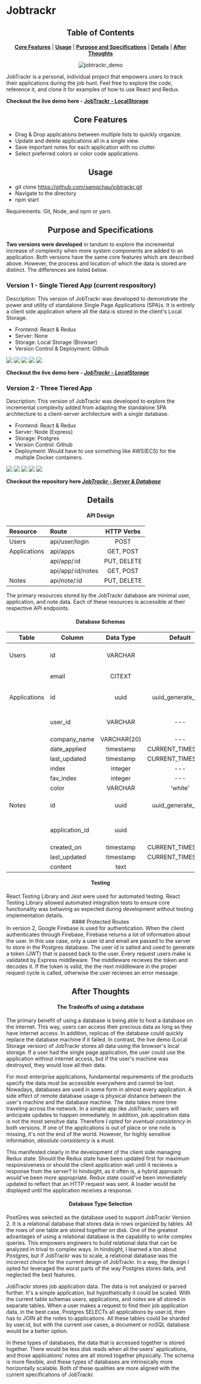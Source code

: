 # Jobtrackr

<div align="center">

## Table of Contents

**[Core Features](https://github.com/samqchau/jobtrackr/blob/main/README.md#core-features)** |
**[Usage](https://github.com/samqchau/jobtrackr/blob/main/README.md#usage)** |
**[Purpose and Specifications](https://github.com/samqchau/jobtrackr/blob/main/README.md#purpose-and-specifications)** |
**[Details](https://github.com/samqchau/jobtrackr/blob/main/README.md#details)** |
**[After Thoughts](https://github.com/samqchau/jobtrackr/blob/main/README.md#after-thoughts)**

![jobtrackr_demo](https://user-images.githubusercontent.com/67344952/139657832-04bd04c8-10b8-4777-96f0-f14d27d4a52d.gif)

</div>
 
 
JobTrackr is a personal, individual project that empowers users to track their applications during the job hunt. 
Feel free to explore the code, reference it, and clone it for examples of how to use React and Redux.

**Checkout the live demo here - [JobTrackr - LocalStorage](https://samqchau.github.io/jobtrackr/)**

<div align="center">

## Core Features

</div>
 
* Drag & Drop applications between multiple lists to quickly organize.
* Update and delete applications all in a single view.
* Save important notes for each application with no clutter.
* Select preferred colors or color code applications.

<div align="center">

## Usage

</div>
 
* git clone https://github.com/samqchau/jobtrackr.git
* Navigate to the directory
* npm start

Requirements: Git, Node, and npm or yarn.

<div align="center">

## Purpose and Specifications

</div> 
 
**Two versions were developed** in tandum to explore the incremental increase of complexity when more system components are added to an application.
Both versions have the same core features which are described above. However, the process and location of which the data is stored are distinct. The differences are listed below.

### Version 1 - Single Tiered App (current respository)

Description: This version of JobTrackr was developed to demonstrate the power and utility of standalone Single Page Applications (SPA)s. It is entirely a client side application where all the data is stored in the client's Local Storage.

- Frontend: React & Redux
- Server: None
- Storage: Local Storage (Browser)
- Version Control & Deployment: Github

<img src="https://img.shields.io/badge/React-20232A?style=for-the-badge&logo=react&logoColor=61DAFB"/> <img src="https://img.shields.io/badge/Redux-593D88?style=for-the-badge&logo=redux&logoColor=white"/> <img src="https://img.shields.io/badge/npm-CB3837?style=for-the-badge&logo=npm&logoColor=white" /> <img src="https://img.shields.io/badge/CSS3-1572B6?style=for-the-badge&logo=css3&logoColor=white"/> <img src="https://img.shields.io/badge/HTML5-E34F26?style=for-the-badge&logo=html5&logoColor=white" />

**Checkout the live demo here - _[JobTrackr - LocalStorage](https://samqchau.github.io/jobtrackr/)_**

### Version 2 - Three Tiered App

Description: This version of JobTrackr was developed to explore the incremental complexity added from adapting the standalone SPA architecture to a client-server architecture with a single database.

- Frontend: React & Redux
- Server: Node (Express)
- Storage: Postgres
- Version Control: Github
- Deployment: Would have to use something like AWS(ECS) for the multiple Docker containers.

<img src="https://img.shields.io/badge/Node.js-339933?style=for-the-badge&logo=nodedotjs&logoColor=white"/> <img src="https://img.shields.io/badge/Express.js-000000?style=for-the-badge&logo=express&logoColor=white"/> <img src="https://img.shields.io/badge/PostgreSQL-316192?style=for-the-badge&logo=postgresql&logoColor=white"/> <img src="https://img.shields.io/badge/firebase-ffca28?style=for-the-badge&logo=firebase&logoColor=black"/> <img src="https://img.shields.io/badge/Docker-2CA5E0?style=for-the-badge&logo=docker&logoColor=white"/>

**Checkout the repository here _[JobTrackr - Server & Database](https://github.com/samqchau/job-tracker)_**

<div align="center">

## Details

#### API Design

| Resource     | Route             | HTTP Verbs  |
| :----------- | :---------------- | :---------: |
| Users        | api/user/login    |    POST     |
| Applications | api/apps          |  GET, POST  |
|              | api/app/:id       | PUT, DELETE |
|              | api/app/:id/notes |  GET, POST  |
| Notes        | api/note/:id      | PUT, DELETE |

</div>

The primary resources stored by the JobTrackr database are minimal user, application, and note data.
Each of these resources is accessible at their respective API endpoints.

<div align="center">

#### Database Schemas

| Table        | Column         |  Data Type  |       Default       |      Constraints      |
| ------------ | -------------- | :---------: | :-----------------: | :-------------------: |
| Users        | id             |   VARCHAR   |                     | PRIMARY KEY, NOT NULL |
|              | email          |   CITEXT    |                     |   NOT NULL, UNIQUE    |
| Applications | id             |    uuid     | uuid_generate_v4( ) | PRIMARY KEY, NOT NULL |
|              | user_id        |   VARCHAR   |         ---         | NOT NULL, FOREIGN KEY |
|              | company_name   | VARCHAR(20) |         ---         |       NOT NULL        |
|              | date_applied   |  timestamp  |  CURRENT_TIMESTAMP  |                       |
|              | last_updated   |  timestamp  |  CURRENT_TIMESTAMP  |                       |
|              | index          |   integer   |         ---         |       NOT NULL        |
|              | fav_index      |   integer   |         ---         |       NOT NULL        |
|              | color          |   VARCHAR   |       'white'       |                       |
| Notes        | id             |    uuid     | uuid_generate_v4( ) | PRIMARY KEY, NOT_NULL |
|              | application_id |    uuid     |                     | NOT NULL, FOREIGN KEY |
|              | created_on     |  timestamp  |  CURRENT_TIMESTAMP  |       NOT NULL        |
|              | last_updated   |  timestamp  |  CURRENT_TIMESTAMP  |                       |
|              | content        |    text     |                     |       NOT NULL        |

#### Testing

</div>
React Testing Library and Jest were used for automated testing. React Testing Library allowed automated integration tests to ensure core functionality was behaving as expected during development without testing implementation details.

<div align="center">
#### Protected Routes
</div> 
   In version 2, Google Firebase is used for authentication. When the client authenticates through Firebase, Firebase returns a lot of information about the user. In this use case, only a user id and email are passed to the server to store in the Postgres database. The user id is salted and used to generate a token (JWT) that is passed back to the user. Every request users make is validated by Express middleware. The middleware recieves the token and decodes it. If the token is valid, the the next middleware in the proper request cycle is called, otherwise the user recieves an error message.

<div align="center">

## After Thoughts

#### The Tradeoffs of using a database

</div> 
 
   The primary benefit of using a database is being able to host a database on the internet. This way, users can access their precious data as long as they have internet access. In addition, replicas of the database could quickly replace the database machine if it failed. In contrast, the live demo (Local Storage version) of JobTrackr stores all data using the browser's local storage. If a user had the single page application, the user could use the application without internet access, but if the user's machine was destroyed, they would lose all their data.
    
   For most enterprise applications, fundamental requirements of the products specify the data must be accessible everywhere and cannot be lost. Nowadays, databases are used in some form in almost every application. A side effect of remote database usage is physical distance between the user's machine and the database machine. The data takes more time traveling across the network. In a simple app like JobTrackr, users will anticipate updates to happen immediately. In addition, job application data is not the most sensitve data. Therefore I opted for *eventual consistency* in both versions. If one of the applications is out of place or one note is missing, it's not the end of the world. However, for highly sensitive information, *absolute consistency* is a must. 
    
   This manifested clearly in the development of the client side managing Redux state. Should the Redux state have been updated first for maximum responsiveness or should the client application wait until it recieves a response from the server? In hindsight, as it often is, a hybrid approach would've been more appropriate. Redux state could've been immediately updated to reflect that an HTTP request was sent. A loader would be displayed until the application receives a response.
    
<div align="center">
    
   #### Database Type Selection

</div> 
 
   PostGres was selected as the database used to support JobTrackr Version 2. It is a relational database that stores data in rows organized by tables. All the rows of one table are stored together on disk. One of the greatest advantages of using a relational database is the capability to write complex queries. This empowers engineers to build relational data that can be analyzed in trival to complex ways. In hindsight, I learned a ton about Postgres, but if JobTrackr was to scale, a relational database was the incorrect choice for the current design of JobTrackr. In a way, the design I opted for leveraged the worst parts of the way Postgres stores data, and neglected the best features.
   
   JobTrackr stores job application data. The data is not analyzed or parsed further. It's a simple application, but hypothetically it could be scaled. With the current table schemas users, applications, and notes are all stored in separate tables. When a user makes a request to find their job application data, in the best case, Postgres SELECTs all applications by user.id, then has to JOIN all the notes to applications. All these tables could be sharded by user.id, but with the current use cases, a document or noSQL database would be a better option.
   
   In these types of databases, the data that is accessed together is stored together. There would be less disk reads when all the users' applications, and those applications' notes are all stored together physically. The schema is more flexible, and these types of databases are intrinsically more horizontally scalable. Both of these qualities are more aligned with the current specifications of JobTrackr.
